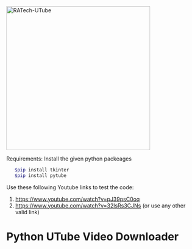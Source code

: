 <img width="377" alt="RATech-UTube" src="https://user-images.githubusercontent.com/18000553/121586162-f6199c00-ca50-11eb-98e2-ac5fddf83e0a.png">

Requirements: Install the given python packeages 
```ruby
   $pip install tkinter
   $pip install pytube
```

Use these following Youtube links to test the code:
1. https://www.youtube.com/watch?v=pJ39psC0oq
2. https://www.youtube.com/watch?v=32lsRs3CJNs (or use any other valid link)

# Python UTube Video Downloader
